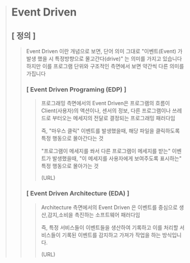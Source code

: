 > # Event Driven
> ## **[ 정의 ]**
>> Event Driven 이란 개념으로 보면, 단어 의미 그대로 "이벤트(Event) 가 발생 했을 시 특정방향으로 몰고간다(drive)" 는 의미를 가지고 있습니다
>> 하지만 이를 프로그램 단위와 구조적인 측면에서 보면 약간씩 다른 의미를 가집니다
>> 
>> ### <strong>[ Event Driven Programing (EDP) ]</strong>
>>> 
>>> 프로그래밍 측면에서의 Event Driven은 프로그램의 흐름이 Client(사용자)의 액션이나, 센서의 정보, 다른 프로그램이나 쓰레드로 부터오는 메세지의 전달로 결정되는 프로그래밍 패러다임
>>> 
>>> 즉, "마우스 클릭" 이벤트를 발생했을때, 해당 파일을 클릭하도록 특정 행동으로 몰아간다는 것
>>> 
>>> "프로그램이 메세지를 쏴서 다른 프로그램이 메세지를 받는" 이벤트가 발생했을때, "이 메세지를 사용자에게 보여주도록 표시하는" 특정 행동으로 몰아가는 것
>>> 
>>> (URL)
>>>
>> ### <strong>[ Event Driven Architecture (EDA) ]</strong>
>>> Architecture 측면에서의 Event Driven 은 이벤트를 중심으로 생산,감지,소비을 촉진하는 소프트웨어 패러다임
>>> 
>>> 즉, 특정 서비스들이 이벤트들을 생산하여 기록하고 이를 처리할 서비스들이 기록된 이벤트를 감지하고 가져가 작업을 하는 방식입니다.
>>> 
>>> (URL)


